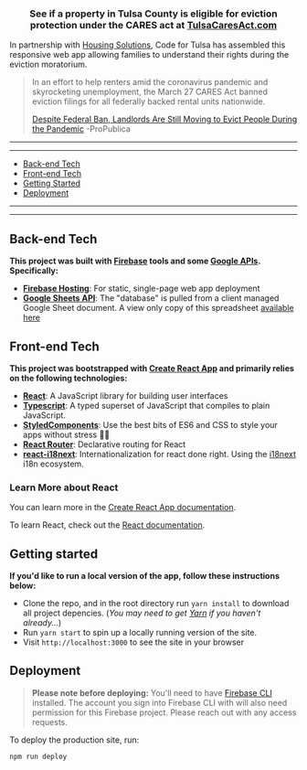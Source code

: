 <h3 align="center">
  <b>See if a property in Tulsa County is eligible for eviction protection under the CARES act at <a href="https://TulsaCaresAct.com">TulsaCaresAct.com</a></b>
</h3>

In partnership with [Housing Solutions](https://www.facebook.com/pages/category/Cause/Housing-Solutions-Tulsa-105568634392642/), Code for Tulsa has assembled this responsive web app allowing families to understand their rights during the eviction moratorium.

> In an effort to help renters amid the coronavirus pandemic and skyrocketing unemployment, the March 27 CARES Act banned eviction filings for all federally backed rental units nationwide.
>
> [Despite Federal Ban, Landlords Are Still Moving to Evict People During the Pandemic](https://www.propublica.org/article/despite-federal-ban-landlords-are-still-moving-to-evict-people-during-the-pandemic)
> -ProPublica

---

---

- [Back-end Tech](#back-end-tech)
- [Front-end Tech](#front-end-tech)
- [Getting Started](#getting-started)
- [Deployment](#deployment)

---

---

## Back-end Tech

**This project was built with [Firebase](https://firebase.google.com/) tools and some [Google APIs](https://developers.google.com/apis-explorer/). Specifically:**

- **[Firebase Hosting](https://firebase.google.com/products/hosting)**: For static, single-page web app deployment
- **[Google Sheets API](https://developers.google.com/sheets/api/)**: The "database" is pulled from a client managed Google Sheet document. A view only copy of this spreadsheet [available here](https://docs.google.com/spreadsheets/d/1nIg6BaErJ6qB3v1jS16geJaYOJWZWvjLGh5OcEGlylg/edit#gid=1291644415)

## Front-end Tech

**This project was bootstrapped with [Create React App](https://github.com/facebook/create-react-app) and primarily relies on the following technologies:**

- **[React](https://reactjs.org/)**: A JavaScript library for building user interfaces
- **[Typescript](https://www.typescriptlang.org/)**: A typed superset of JavaScript that compiles to plain JavaScript.
- **[StyledComponents](https://styled-components.com/)**: Use the best bits of ES6 and CSS to style your apps without stress 💅🏾
- **[React Router](https://reacttraining.com/react-router/)**: Declarative routing for React
- **[react-i18next](https://react.i18next.com/)**: Internationalization for react done right. Using the [i18next](https://www.i18next.com/) i18n ecosystem.

### Learn More about React

You can learn more in the [Create React App documentation](https://facebook.github.io/create-react-app/docs/getting-started).

To learn React, check out the [React documentation](https://reactjs.org/).

## Getting started

**If you'd like to run a local version of the app, follow these instructions below:**

- Clone the repo, and in the root directory run `yarn install` to download all project depencies. (_You may need to get [Yarn](https://yarnpkg.com/en/) if you haven't already..._)
- Run `yarn start` to spin up a locally running version of the site.
- Visit `http://localhost:3000` to see the site in your browser

## Deployment

> **Please note before deploying:** You'll need to have [Firebase CLI](https://firebase.google.com/docs/cli) installed. The account you sign into Firebase CLI with will also need permission for this Firebase project. Please reach out with any access requests.

To deploy the production site, run:

```BASH
npm run deploy
```
